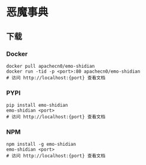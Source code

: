 # 恶魔事典

## 下载

### Docker

```
docker pull apachecn0/emo-shidian
docker run -tid -p <port>:80 apachecn0/emo-shidian
# 访问 http://localhost:{port} 查看文档
```

### PYPI

```
pip install emo-shidian
emo-shidian <port>
# 访问 http://localhost:{port} 查看文档
```

### NPM

```
npm install -g emo-shidian
emo-shidian <port>
# 访问 http://localhost:{port} 查看文档
```